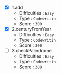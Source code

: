 - [x] 1.add
  - Difficulties : `Easy`
  - Type : `Codewritin`
  - Score : `300`
- [x] 2.centuryFromYear
  - Difficulties : `Easy`
  - Type : `Codewritin`
  - Score : `300`
- [ ] 3.checkPalindrome
  - Difficulties : `Easy`
  - Type : `Codewritin`
  - Score : `300`